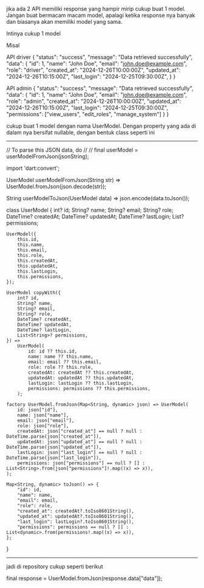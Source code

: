 jika ada 2 API memiliki response yang hampir mirip cukup buat 1 model. Jangan buat bermacam macam model, apalagi ketika response nya banyak
dan biasanya akan memiliki model yang sama.

Intinya cukup 1 model

Misal

API driver
{
    "status": "success",
    "message": "Data retrieved successfully",
    "data": {
        "id": 1,
        "name": "John Doe",
        "email": "john.doe@example.com",
        "role": "driver",
        "created_at": "2024-12-26T10:00:00Z",
        "updated_at": "2024-12-26T10:15:00Z",
        "last_login": "2024-12-25T09:30:00Z",
    }
}

API admin
{
    "status": "success",
    "message": "Data retrieved successfully",
    "data": {
        "id": 1,
        "name": "John Doe",
        "email": "john.doe@example.com",
        "role": "admin",
        "created_at": "2024-12-26T10:00:00Z",
        "updated_at": "2024-12-26T10:15:00Z",
        "last_login": "2024-12-25T09:30:00Z",
        "permissions": ["view_users", "edit_roles", "manage_system"]
    }
}

cukup buat 1 model dengan nama UserModel. Dengan property yang ada di dalam nya bersifat nullable, dengan bentuk class seperti ini

--------------------------------------------------------------------------------------------------------------------------------------------

// To parse this JSON data, do
//
//     final userModel = userModelFromJson(jsonString);

import 'dart:convert';

UserModel userModelFromJson(String str) => UserModel.fromJson(json.decode(str));

String userModelToJson(UserModel data) => json.encode(data.toJson());

class UserModel {
    int? id;
    String? name;
    String? email;
    String? role;
    DateTime? createdAt;
    DateTime? updatedAt;
    DateTime? lastLogin;
    List<String>? permissions;

    UserModel({
        this.id,
        this.name,
        this.email,
        this.role,
        this.createdAt,
        this.updatedAt,
        this.lastLogin,
        this.permissions,
    });

    UserModel copyWith({
        int? id,
        String? name,
        String? email,
        String? role,
        DateTime? createdAt,
        DateTime? updatedAt,
        DateTime? lastLogin,
        List<String>? permissions,
    }) => 
        UserModel(
            id: id ?? this.id,
            name: name ?? this.name,
            email: email ?? this.email,
            role: role ?? this.role,
            createdAt: createdAt ?? this.createdAt,
            updatedAt: updatedAt ?? this.updatedAt,
            lastLogin: lastLogin ?? this.lastLogin,
            permissions: permissions ?? this.permissions,
        );

    factory UserModel.fromJson(Map<String, dynamic> json) => UserModel(
        id: json["id"],
        name: json["name"],
        email: json["email"],
        role: json["role"],
        createdAt: json["created_at"] == null ? null : DateTime.parse(json["created_at"]),
        updatedAt: json["updated_at"] == null ? null : DateTime.parse(json["updated_at"]),
        lastLogin: json["last_login"] == null ? null : DateTime.parse(json["last_login"]),
        permissions: json["permissions"] == null ? [] : List<String>.from(json["permissions"]!.map((x) => x)),
    );

    Map<String, dynamic> toJson() => {
        "id": id,
        "name": name,
        "email": email,
        "role": role,
        "created_at": createdAt?.toIso8601String(),
        "updated_at": updatedAt?.toIso8601String(),
        "last_login": lastLogin?.toIso8601String(),
        "permissions": permissions == null ? [] : List<dynamic>.from(permissions!.map((x) => x)),
    };
}

--------------------------------------------------------------------------------------------------------------------------------------------

jadi di repository cukup seperti berikut

final response = UserModel.fromJson(response.data["data"]);